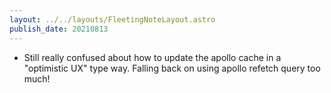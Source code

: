 ```yaml
---
layout: ../../layouts/FleetingNoteLayout.astro
publish_date: 20210813
---
```


- Still really confused about how to update the apollo cache in a "optimistic UX" type way. Falling back on using apollo refetch query too much!
